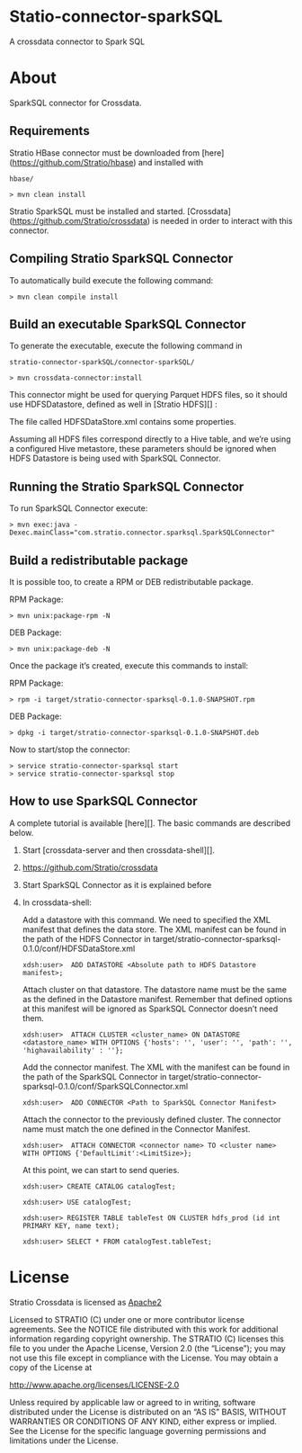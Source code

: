Statio-connector-sparkSQL
======================

A crossdata connector to Spark SQL

About
=====

SparkSQL connector for Crossdata.

Requirements
------------


Stratio HBase connector must be downloaded from  [here] (<https://github.com/Stratio/hbase>) and installed with

    hbase/

    > mvn clean install


Stratio SparkSQL must be installed and started. [Crossdata] (<https://github.com/Stratio/crossdata>) is needed in order to interact with this connector.

Compiling Stratio SparkSQL Connector
------------------------------------

To automatically build execute the following command:

    > mvn clean compile install

Build an executable SparkSQL Connector
--------------------------------------

To generate the executable, execute the following command in

    stratio-connector-sparkSQL/connector-sparkSQL/

    > mvn crossdata-connector:install

This connector might be used for querying Parquet HDFS files, so it should use HDFSDatastore, defined as well in [Stratio HDFS][] :

The file called HDFSDataStore.xml contains some properties.

Assuming all HDFS files correspond directly to a Hive table, and we’re using a configured Hive metastore, these parameters should be ignored when HDFS Datastore is being used with SparkSQL Connector.

Running the Stratio SparkSQL Connector
--------------------------------------

To run SparkSQL Connector execute:

    > mvn exec:java -Dexec.mainClass="com.stratio.connector.sparksql.SparkSQLConnector"

Build a redistributable package
-------------------------------

It is possible too, to create a RPM or DEB redistributable package.

RPM Package:

    > mvn unix:package-rpm -N

DEB Package:

    > mvn unix:package-deb -N

Once the package it’s created, execute this commands to install:

RPM Package:

    > rpm -i target/stratio-connector-sparksql-0.1.0-SNAPSHOT.rpm

DEB Package:

    > dpkg -i target/stratio-connector-sparksql-0.1.0-SNAPSHOT.deb

Now to start/stop the connector:

    > service stratio-connector-sparksql start
    > service stratio-connector-sparksql stop

How to use SparkSQL Connector
-----------------------------

A complete tutorial is available [here][]. The basic commands are described below.

1.  Start [crossdata-server and then crossdata-shell][].
2.  <https://github.com/Stratio/crossdata>
3.  Start SparkSQL Connector as it is explained before
4.  In crossdata-shell:

    Add a datastore with this command. We need to specified the XML manifest that defines the data store. The XML manifest can be found in the path of the HDFS Connector in target/stratio-connector-sparksql-0.1.0/conf/HDFSDataStore.xml

        xdsh:user>  ADD DATASTORE <Absolute path to HDFS Datastore manifest>;

    Attach cluster on that datastore. The datastore name must be the same as the defined in the Datastore manifest. Remember that defined options at this manifest will be ignored as SparkSQL Connector doesn’t need them.

        xdsh:user>  ATTACH CLUSTER <cluster_name> ON DATASTORE <datastore_name> WITH OPTIONS {'hosts': '', 'user': '', 'path': '', 'highavailability' : ''};

    Add the connector manifest. The XML with the manifest can be found in the path of the SparkSQL Connector in target/stratio-connector-sparksql-0.1.0/conf/SparkSQLConnector.xml

        xdsh:user>  ADD CONNECTOR <Path to SparkSQL Connector Manifest>

    Attach the connector to the previously defined cluster. The connector name must match the one defined in the Connector Manifest.

        xdsh:user>  ATTACH CONNECTOR <connector name> TO <cluster name> WITH OPTIONS {'DefaultLimit':<LimitSize>};

    At this point, we can start to send queries.

        xdsh:user> CREATE CATALOG catalogTest;

        xdsh:user> USE catalogTest;

        xdsh:user> REGISTER TABLE tableTest ON CLUSTER hdfs_prod (id int PRIMARY KEY, name text);

        xdsh:user> SELECT * FROM catalogTest.tableTest;

License
=======

Stratio Crossdata is licensed as [Apache2][]

Licensed to STRATIO (C) under one or more contributor license agreements. See the NOTICE file distributed with this work for additional information regarding copyright ownership. The STRATIO (C) licenses this file to you under the Apache License, Version 2.0 (the “License”); you may not use this file except in compliance with the License. You may obtain a copy of the License at

<http://www.apache.org/licenses/LICENSE-2.0>

Unless required by applicable law or agreed to in writing, software distributed under the License is distributed on an “AS IS” BASIS, WITHOUT WARRANTIES OR CONDITIONS OF ANY KIND, either express or implied. See the License for the specific language governing permissions and limitations under the License.

[Apache2]: http://www.apache.org/licenses/LICENSE-2.0.txt